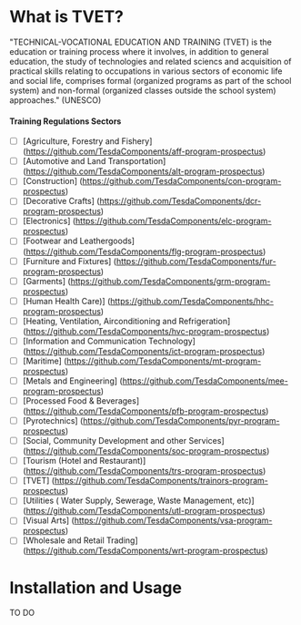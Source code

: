 What is TVET?
===========

"TECHNICAL-VOCATIONAL EDUCATION AND TRAINING (TVET) is the education or training process where it involves, in addition to general education, the study of technologies and related sciencs and acquisition of practical skills relating to occupations in various sectors of economic life and social life, comprises formal (organized programs as part of the school system) and non-formal (organized classes outside the school system) approaches." (UNESCO)

#### Training Regulations Sectors

- [ ] [Agriculture, Forestry and Fishery] (https://github.com/TesdaComponents/aff-program-prospectus)
- [ ] [Automotive and Land Transportation] (https://github.com/TesdaComponents/alt-program-prospectus)
- [ ] [Construction] (https://github.com/TesdaComponents/con-program-prospectus)
- [ ] [Decorative Crafts] (https://github.com/TesdaComponents/dcr-program-prospectus)
- [ ] [Electronics] (https://github.com/TesdaComponents/elc-program-prospectus)
- [ ] [Footwear and Leathergoods] (https://github.com/TesdaComponents/flg-program-prospectus)
- [ ] [Furniture and Fixtures] (https://github.com/TesdaComponents/fur-program-prospectus)
- [ ] [Garments] (https://github.com/TesdaComponents/grm-program-prospectus)
- [ ] [Human Health Care)] (https://github.com/TesdaComponents/hhc-program-prospectus)
- [ ] [Heating, Ventilation, Airconditioning and Refrigeration] (https://github.com/TesdaComponents/hvc-program-prospectus)
- [ ] [Information and Communication Technology] (https://github.com/TesdaComponents/ict-program-prospectus)
- [ ] [Maritime] (https://github.com/TesdaComponents/mt-program-prospectus)
- [ ] [Metals and Engineering] (https://github.com/TesdaComponents/mee-program-prospectus)
- [ ] [Processed Food & Beverages] (https://github.com/TesdaComponents/pfb-program-prospectus)
- [ ] [Pyrotechnics] (https://github.com/TesdaComponents/pyr-program-prospectus)
- [ ] [Social, Community Development and other Services] (https://github.com/TesdaComponents/soc-program-prospectus)
- [ ] [Tourism (Hotel and Restaurant)] (https://github.com/TesdaComponents/trs-program-prospectus)
- [ ] [TVET] (https://github.com/TesdaComponents/trainors-program-prospectus)
- [ ] [Utilities ( Water Supply, Sewerage, Waste Management, etc)] (https://github.com/TesdaComponents/utl-program-prospectus)
- [ ] [Visual Arts] (https://github.com/TesdaComponents/vsa-program-prospectus)
- [ ] [Wholesale and Retail Trading] (https://github.com/TesdaComponents/wrt-program-prospectus)

Installation and Usage
===========

TO DO